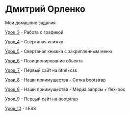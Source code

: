 # Дмитрий Орленко
Мои домашние задания

[Урок_3](https://diversiz.github.io/lesson_3/lesson_3.jpg) - Работа с графикой

[Урок_4](https://diversiz.github.io/lesson_4/index.html) - Свертаная книжка 

[Урок_5](https://diversiz.github.io/lesson_5/index.html) - Свертаная книжка с закрипленным меню

[Урок_6](https://diversiz.github.io/lesson_6/index.html) - Позиционирование обьекта

[Урок_7](https://diversiz.github.io/lesson_7/index.html) - Первый сайт на html+css

[Урок_8](https://diversiz.github.io/lesson_8_on_bootstrap/index.html) - Наши приимущества - Сетка bootstrap

[Урок_8](https://diversiz.github.io/lesson_8_off_bootstrap/index.html) - Наши приимущества - Медиа запрсы + flex-box

[Урок_9](https://diversiz.github.io/lesson_9/index.html) - Первый сайт на bootstrap

[Урок_10](https://diversiz.github.io/lesson_10/lesson_10.less) - LESS


